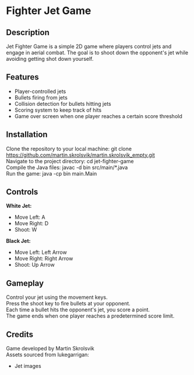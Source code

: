 # Fighter Jet Game

## Description
Jet Fighter Game is a simple 2D game where players control jets and engage in aerial combat. The goal is to shoot down the opponent's jet while avoiding getting shot down yourself.

## Features
* Player-controlled jets
* Bullets firing from jets
* Collision detection for bullets hitting jets
* Scoring system to keep track of hits
* Game over screen when one player reaches a certain score threshold

## Installation
Clone the repository to your local machine: git clone https://github.com/martin.skrolsvik/martin.skrolsvik_empty.git <br />
Navigate to the project directory: cd jet-fighter-game <br />
Compile the Java files: javac -d bin src/main/*.java <br />
Run the game: java -cp bin main.Main

## Controls
**White Jet:**
* Move Left: A
* Move Right: D
* Shoot: W

**Black Jet:**
* Move Left: Left Arrow
* Move Right: Right Arrow
* Shoot: Up Arrow

## Gameplay
Control your jet using the movement keys. <br />
Press the shoot key to fire bullets at your opponent. <br />
Each time a bullet hits the opponent's jet, you score a point. <br />
The game ends when one player reaches a predetermined score limit.

## Credits
Game developed by Martin Skrolsvik <br />
Assets sourced from lukegarrigan: <br />
* Jet images
